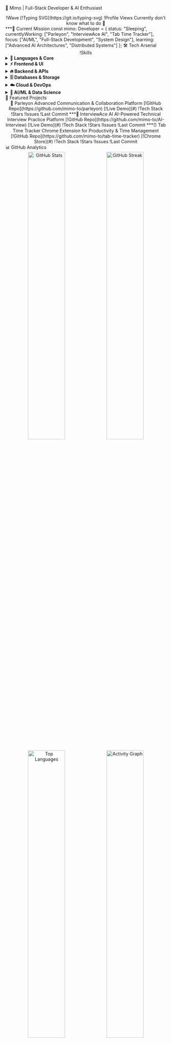🚀 Mimo | Full-Stack Developer & AI Enthusiast
<div align="center">
<!-- Wave Animation Header -->
!Wave
[!Typing SVG](https://git.io/typing-svg)
!Profile Views
Currently don't know what to do 🎯
</div>
***🧠 Current Mission
const mimo: Developer = {
    status: "Sleeping",
    currentlyWorking: ["Parleyon", "InterviewAce AI", "Tab Time Tracker"],
    focus: ["AI/ML", "Full-Stack Development", "System Design"],
    learning: ["Advanced AI Architectures", "Distributed Systems"]
};
🛠️ Tech Arsenal
<div align="center">
!Skills
</div>
<details>
<summary><b>🎯 Languages & Core</b></summary>
<br>
!TypeScript
!JavaScript
!Python
!Go
!C
!C++
</details>
<details>
<summary><b>⚡ Frontend & UI</b></summary>
<br>
!React
!Next.js
!Vue.js
!TailwindCSS
!Vite
</details>
<details>
<summary><b>🔥 Backend & APIs</b></summary>
<br>
!Node.js
!Express.js
!FastAPI
!Flask
!GraphQL
</details>
<details>
<summary><b>🗄️ Databases & Storage</b></summary>
<br>
!MongoDB
!PostgreSQL
!MySQL
!SQLite
!Redis
!Supabase
</details>
<details>
<summary><b>☁️ Cloud & DevOps</b></summary>
<br>
!AWS
!Google Cloud
!Docker
!Kubernetes
!Firebase
!Vercel
!Nginx
</details>
<details>
<summary><b>🤖 AI/ML & Data Science</b></summary>
<br>
!TensorFlow
!PyTorch
!NumPy
!Pandas
!Matplotlib
!Keras
!SciPy
</details>
🚀 Featured Projects
<div align="center">
🎯 Parleyon
Advanced Communication & Collaboration Platform
[!GitHub Repo](https://github.com/mimo-to/parleyon)
[!Live Demo](#)
!Tech Stack
!Stars
!Issues
!Last Commit
***🎤 InterviewAce AI
AI-Powered Technical Interview Practice Platform
[!GitHub Repo](https://github.com/mimo-to/AI-Interview)
[!Live Demo](#)
!Tech Stack
!Stars
!Issues
!Last Commit
***⏰ Tab Time Tracker
Chrome Extension for Productivity & Time Management
[!GitHub Repo](https://github.com/mimo-to/tab-time-tracker)
[!Chrome Store](#)
!Tech Stack
!Stars
!Issues
!Last Commit
</div>
📊 GitHub Analytics
<div align="center">
<!-- GitHub Stats with Private Contributions -->
<img src="https://github-readme-stats.vercel.app/api?username=mimo-to&show_icons=true&count_private=true&include_all_commits=true&theme=radical&hide_border=true&bg_color=0D1117&title_color=00D9FF&icon_color=00D9FF&text_color=FFFFFF" alt="GitHub Stats" width="48%" />
<!-- GitHub Streak -->
<img src="https://github-readme-streak-stats.herokuapp.com/?user=mimo-to&theme=radical&hide_border=true&background=0D1117&stroke=00D9FF&ring=00D9FF&fire=FF6B35&currStreakLabel=00D9FF" alt="GitHub Streak" width="48%" />
</div>
<div align="center">
<!-- Top Languages -->
<img src="https://github-readme-stats.vercel.app/api/top-langs/?username=mimo-to&layout=compact&theme=radical&hide_border=true&bg_color=0D1117&title_color=00D9FF&text_color=FFFFFF&count_private=true&include_all_commits=true" alt="Top Languages" width="48%" />
<!-- Activity Graph -->
<img src="https://github-readme-activity-graph.vercel.app/graph?username=mimo-to&custom_title=Activity%20Graph&hide_border=true&theme=react-dark" alt="Activity Graph" width="48%" />
</div>
<!-- Contribution Snake Animation -->
<div align="center">

  !Snake Animation

</div>
🌐 Connect & Collaborate
<div align="center">
[!LinkedIn](https://linkedin.com/in/rounak-hati-mimo-to)
[!Email](mailto:rounakhati18@gmail.com)
[!Stack Overflow](https://stackoverflow.com/users/26944935)
[!X](https://x.com/_exebyte_to)
[!Reddit](https://reddit.com/user/MIMO_216)
[!Portfolio](#)
</div>
🏆 Achievement Showcase
<div align="center">

  !GitHub Trophies

</div>
📈 Contribution Activity
<div align="center">
[!GitHub Activity Graph](https://github.com/mimo-to)
</div>
💡 Fun Facts & Easter Eggs
🎮 Favorite debugging technique: Rubber duck with a CS degree
⚡ Superpower: Research ig when sleeping  
🎯 Goals: to sleep
🔥 Secret: i too don't know
🌍 Location: WormHole
☕ Fuel: Coffee and occasional sleep
🚀 Mission: Building the future, one commit at a time
📊 Weekly Development Breakdown
TypeScript   ████████████████░░░░░   80.2%
Python       ███████░░░░░░░░░░░░░░░   35.1%
JavaScript   ███████░░░░░░░░░░░░░░░   34.8%
Go           ████░░░░░░░░░░░░░░░░░░   20.3%
CSS          ███░░░░░░░░░░░░░░░░░░░   15.2%
Other        ██░░░░░░░░░░░░░░░░░░░░   10.4%
***<div align="center">
!Wave Footer
"The best error message is the one that never shows up." - Thomas Fuchs
!Visitor Count
⭐ From mimo-to with lots of ☕ and occasional 😴
</div>
<!-- 
🚀 Pro Tips for fellow developers:
Sleep is overrated 
Coffee is life
Always comment your code (your future self will thank you)
Debug with confidence, deploy with fear
-->
<!-- GitHub Snake Workflow Setup Instructions:
Create .github/workflows/snake.yml with:
name: Generate Snake
on:
  schedule:
cron: "0 0 * * *"
  workflow_dispatch:
jobs:
  build:
    runs-on: ubuntu-latest
    steps:
name: Generate snake
        uses: Platane/snk@v3
        with:
          github_user_name: mimo-to
          outputs: dist/snake.svg
name: Push to output branch
        uses: crazy-max/ghaction-github-pages@v3
        with:
          target_branch: output
          build_dir: dist
        env:
          GITHUB_TOKEN: ${{ secrets.GITHUB_TOKEN }}
-->
